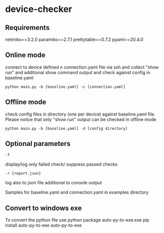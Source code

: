 # device-checker

## Requirements
netmiko==3.2.0
paramiko==2.7.1
prettytable==0.7.2
pyaml==20.4.0

## Online mode
connect to device defined n connection.yaml file via ssh and collect "show run" and additional show command output and check against config in baseline.yaml 
```
python main.py -b [baseline.yaml] -c [connection.yaml]
```

## Offline mode
check config files in directory (one per device) against baseline.yaml file. Please notice that only "show run" output can be checked in offline mode
```
python main.py -b [baseline.yaml] -d [config directory]
```

## Optional parameters
```
-f
```
display/log only failed check/ suppress passed checks

```
-r [report.json]
```
log also to json file additional to console output

Samples for baseline.yaml and connection.yaml in examples directory

## Convert to windows exe
To convert the python file use python package auto-py-to-exe.exe
pip install auto-py-to-exe
auto-py-to-exe
